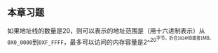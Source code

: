 ## 本章习题

如果地址线的数量是20，则可以表示的地址范围是（用十六进制表示）从`0X0_0000`到`0XF_FFFF`，最多可以访问的内存容量是2^<sup>20<sup>字节，折合`1024`KB或者`1`MB。
